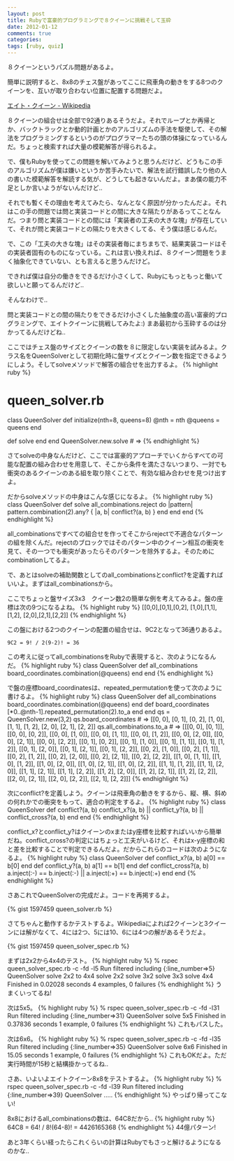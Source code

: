 ```yaml
---
layout: post
title: Rubyで富豪的プログラミングで８クイーンに挑戦そして玉砕
date: 2012-01-12
comments: true
categories:
tags: [ruby, quiz]
---
```



８クイーンというパズル問題があるよ。

簡単に説明すると、8x8のチェス盤があってここに飛車角の動きをする8つのクイーンを、互いが取り合わない位置に配置する問題だよ。

[エイト・クイーン - Wikipedia](http://ja.wikipedia.org/wiki/%E3%82%A8%E3%82%A4%E3%83%88%E3%83%BB%E3%82%AF%E3%82%A4%E3%83%BC%E3%83%B3)

８クイーンの組合せは全部で92通りあるそうだよ。それでループとか再帰とか、バックトラックとか動的計画とかのアルゴリズムの手法を駆使して、その解法をプログラミングするというのがプログラマーたちの頭の体操になっているんだ。ちょっと検索すれば大量の模範解答が得られるよ。

で、僕もRubyを使ってこの問題を解いてみようと思うんだけど、どうもこの手のアルゴリズムが僕は嫌いというか苦手みたいで、解法を試行錯誤したり他の人の書いた模範解答を解読する気が、どうしても起きないんだよ。まあ僕の能力不足としか言いようがないんだけど..

それでも暫くその理由を考えてみたら、なんとなく原因が分かったんだよ。それはこの手の問題では問と実装コードとの間に大きな隔たりがあるってことなんだ。つまり問と実装コードとの間には「実装者の工夫の大きな塊」が存在していて、それが問と実装コードとの隔たりを大きくしてる、そう僕は感じるんだ。

で、この「工夫の大きな塊」はその実装者毎にまちまちで、結果実装コードはその実装者固有のものになっている。これは言い換えれば、８クイーン問題をうまく抽象化できていない、とも言えると思うんだけど。

できれば僕は自分の働きをできるだけ小さくして、Rubyにもっともっと働いて欲しいと願ってるんだけど..

そんなわけで..

問と実装コードとの間の隔たりをできるだけ小さくした抽象度の高い富豪的プログラミングで、エイトクイーンに挑戦してみたよ:) まあ最初から玉砕するのは分かってるんだけどね..

ここではチェス盤のサイズとクイーンの数を８に限定しない実装を試みるよ。クラス名をQueenSolverとして初期化時に盤サイズとクイーン数を指定できるようにしよう。そしてsolveメソッドで解答の組合せを出力するよ。
{% highlight ruby %}
# queen_solver.rb
class QueenSolver
  def initialize(nth=8, queens=8)
    @nth = nth
    @queens = queens
  end
  
  def solve
  end
end
QueenSolver.new.solve # => 
{% endhighlight %}

さてsolveの中身なんだけど、ここでは富豪的アプローチでいくからすべての可能な配置の組み合わせを用意して、そこから条件を満たさないつまり、一対でも衝突のあるクイーンのある組を取り除くことで、有効な組み合わせを見つけ出すよ。

だからsolveメソッドの中身はこんな感じになるよ。
{% highlight ruby %}
class QueenSolver
  def solve
    all_combinations.reject do |pattern|
      pattern.combination(2).any? { |a, b| conflict?(a, b) }
    end
  end
end
{% endhighlight %}

all_combinationsですべての組合せを作ってそこからrejectで不適合なパターンの組を除くんだ。rejectのブロックではそのパターン中のクイーン相互の衝突を見て、その一つでも衝突があったらそのパターンを除外するよ。そのためにcombinationしてるよ。

で、あとはsolveの補助関数としてのall_combinationsとconflict?を定義すればいいよ。まずはall_combinationsから。

ここでちょっと盤サイズ3x3　クイーン数2の簡単な例を考えてみるよ。盤の座標は次の9つになるよね。
{% highlight ruby %}
 [[0,0],[0,1],[0,2],
  [1,0],[1,1],[1,2],
  [2,0],[2,1],[2,2]]
{% endhighlight %}

この盤における2つのクイーンの配置の組合せは、9C2となって36通りあるよ。
 
    9C2 = 9! / 2(9-2)! = 36


この考えに従ってall_combinationsをRubyで表現すると、次のようになるんだ。
{% highlight ruby %}
class QueenSolver
  def all_combinations
    board_coordinates.combination(@queens)
  end
end
{% endhighlight %}

で盤の座標board_coordinatesは、repeated_permutationを使って次のように書けるよ。
{% highlight ruby %}
class QueenSolver
  def all_combinations
    board_coordinates.combination(@queens)
  end
  def board_coordinates
    [*0..@nth-1].repeated_permutation(2).to_a
  end
end
qs = QueenSolver.new(3,2)
qs.board_coordinates # => [[0, 0], [0, 1], [0, 2], [1, 0], [1, 1], [1, 2], [2, 0], [2, 1], [2, 2]]
qs.all_combinations.to_a # => [[[0, 0], [0, 1]], [[0, 0], [0, 2]], [[0, 0], [1, 0]], [[0, 0], [1, 1]], [[0, 0], [1, 2]], [[0, 0], [2, 0]], [[0, 0], [2, 1]], [[0, 0], [2, 2]], [[0, 1], [0, 2]], [[0, 1], [1, 0]], [[0, 1], [1, 1]], [[0, 1], [1, 2]], [[0, 1], [2, 0]], [[0, 1], [2, 1]], [[0, 1], [2, 2]], [[0, 2], [1, 0]], [[0, 2], [1, 1]], [[0, 2], [1, 2]], [[0, 2], [2, 0]], [[0, 2], [2, 1]], [[0, 2], [2, 2]], [[1, 0], [1, 1]], [[1, 0], [1, 2]], [[1, 0], [2, 0]], [[1, 0], [2, 1]], [[1, 0], [2, 2]], [[1, 1], [1, 2]], [[1, 1], [2, 0]], [[1, 1], [2, 1]], [[1, 1], [2, 2]], [[1, 2], [2, 0]], [[1, 2], [2, 1]], [[1, 2], [2, 2]], [[2, 0], [2, 1]], [[2, 0], [2, 2]], [[2, 1], [2, 2]]]
{% endhighlight %}

次にconflict?を定義しよう。クイーンは飛車角の動きをするから、縦、横、斜めの何れかでの衝突をもって、適合の判定をするよ。
{% highlight ruby %}
class QueenSolver
  def conflict?(a, b)
    conflict_x?(a, b) || conflict_y?(a, b) || conflict_cross?(a, b)
  end
end
{% endhighlight %}

conflict_x?とconflict_y?はクイーンのxまたはy座標を比較すればいいから簡単だね。conflict_cross?の判定にはちょっと工夫がいるけど、それはx-y座標の和と差を比較することで判定できるんだよ。だからこれらのコードは次のようになるよ。
{% highlight ruby %}
class QueenSolver
  def conflict_x?(a, b)
    a[0] == b[0]
  end
  def conflict_y?(a, b)
    a[1] == b[1]
  end
  def conflict_cross?(a, b)
    a.inject(:-) == b.inject(:-) || a.inject(:+) == b.inject(:+)
  end
end
{% endhighlight %}

さあこれでQueenSolverの完成だよ。コードを再掲するよ。

{% gist 1597459 queen_solver.rb %}


さてちゃんと動作するかテストするよ。Wikipediaによれば2クイーンと3クイーンには解がなくて、4には2つ、5には10、6には4つの解があるそうだよ。

{% gist 1597459 queen_solver_spec.rb %}


まずは2x2から4x4のテスト。
{% highlight ruby %}
% rspec queen_solver_spec.rb -c -fd -l5
Run filtered including {:line_number=>5}
QueenSolver
  solve 2x2 to 4x4
    solve 2x2
    solve 3x2
    solve 3x3
    solve 4x4
Finished in 0.02028 seconds
4 examples, 0 failures
{% endhighlight %}
うまくいってるね!

次は5x5。
{% highlight ruby %}
% rspec queen_solver_spec.rb -c -fd -l31
Run filtered including {:line_number=>31}
QueenSolver  solve 5x5
Finished in 0.37836 seconds
1 example, 0 failures
{% endhighlight %}
これもパスした。

次は6x6。
{% highlight ruby %}
% rspec queen_solver_spec.rb -c -fd -l35
Run filtered including {:line_number=>35}
QueenSolver  solve 6x6
Finished in 15.05 seconds
1 example, 0 failures
{% endhighlight %}
これもOKだよ。ただ実行時間が15秒と結構掛かってるね..

さあ、いよいよエイトクイーン8x8をテストするよ。
{% highlight ruby %}
% rspec queen_solver_spec.rb -c -fd -l39
Run filtered including {:line_number=>39}
QueenSolver
.....
{% endhighlight %}
やっぱり帰ってこない!

8x8におけるall_combinationsの数は、64C8だから..
{% highlight ruby %}
64C8 = 64! / 8!(64-8)! = 4426165368
{% endhighlight %}
44億パターン!

あと3年くらい経ったらこれくらいの計算はRubyでもさっと解けるようになるのかな..
